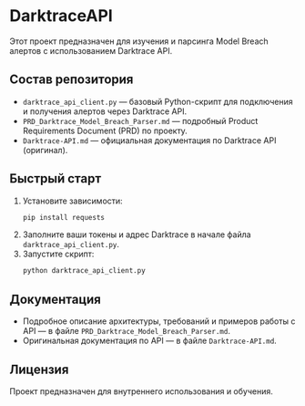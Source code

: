 # DarktraceAPI

Этот проект предназначен для изучения и парсинга Model Breach алертов с использованием Darktrace API.

## Состав репозитория
- `darktrace_api_client.py` — базовый Python-скрипт для подключения и получения алертов через Darktrace API.
- `PRD_Darktrace_Model_Breach_Parser.md` — подробный Product Requirements Document (PRD) по проекту.
- `Darktrace-API.md` — официальная документация по Darktrace API (оригинал).

## Быстрый старт
1. Установите зависимости:
   ```bash
   pip install requests
   ```
2. Заполните ваши токены и адрес Darktrace в начале файла `darktrace_api_client.py`.
3. Запустите скрипт:
   ```bash
   python darktrace_api_client.py
   ```

## Документация
- Подробное описание архитектуры, требований и примеров работы с API — в файле `PRD_Darktrace_Model_Breach_Parser.md`.
- Оригинальная документация по API — в файле `Darktrace-API.md`.

## Лицензия
Проект предназначен для внутреннего использования и обучения. 